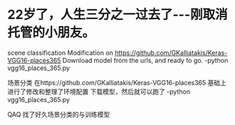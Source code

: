 # 22岁了，人生三分之一过去了---刚取消托管的小朋友。
scene classification 
Modification on https://github.com/GKalliatakis/Keras-VGG16-places365
Download model from the urls, and ready to go.
-python vgg16_places_365.py

场景分类
在https://github.com/GKalliatakis/Keras-VGG16-places365 基础上
进行了修改和整理了环境配置
下载模型，然后就可以跑了
-python vgg16_places_365.py

QAQ 找了好久场景分类的与训练模型


